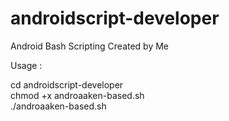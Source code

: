 # androidscript-developer
Android Bash Scripting Created by Me

Usage :

cd androidscript-developer<br>
chmod +x androaaken-based.sh<br>
./androaaken-based.sh
